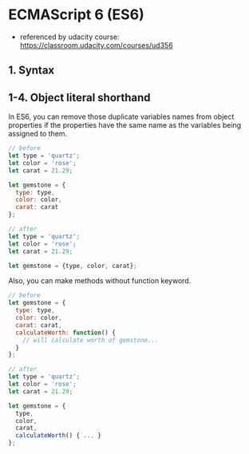 ECMAScript 6 (ES6)
====================
* referenced by udacity course: https://classroom.udacity.com/courses/ud356

## 1. Syntax
## 1-4. Object literal shorthand
In ES6, you can remove those duplicate variables names from object properties if the properties have the same name as the variables being assigned to them.
```javascript
// before
let type = 'quartz';
let color = 'rose';
let carat = 21.29;

let gemstone = {
  type: type,
  color: color,
  carat: carat
};
```
```javascript
// after
let type = 'quartz';
let color = 'rose';
let carat = 21.29;

let gemstone = {type, color, carat};
```

Also, you can make methods without function keyword.
```javascript
// before
let gemstone = {
  type: type,
  color: color,
  carat: carat,
  calculateWorth: function() {
    // will calculate worth of gemstone...
  }
};
```
```javascript
// after
let type = 'quartz';
let color = 'rose';
let carat = 21.29;

let gemstone = {
  type, 
  color, 
  carat,
  calculateWorth() { ... }
};
```

